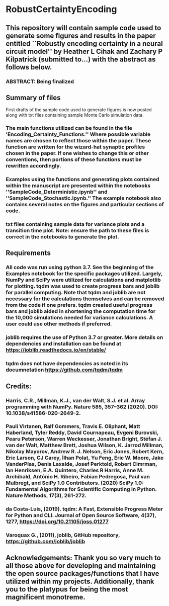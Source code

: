 # RobustCertaintyEncoding

## This repository will contain sample code used to generate some figures and results in the paper entitled ``Robustly encoding certainty in a neural circuit model'' by Heather L Cihak and Zachary P Kilpatrick (submitted to...) with the abstract as follows below.


### ABSTRACT: Being finalized


## Summary of files
First drafts of the sample code used to generate figures is now posted along with txt files containing sample Monte Carlo simulation data.
### The main functions utilized can be found in the file 'Encoding_Certainty_Functions.'' Where possible variable names are chosen to reflect those within the paper. These function are written for the wizard-hat synaptic profiles chosen in the paper. If one wishes to change this or other conventions, then portions of these functions must be rewritten accordingly. 
### Examples using the functions and generating plots contained within the manuscript are presented within the notebooks ''SampleCode_Deterministic.ipynb'' and ''SampleCode_Stochastic.ipynb.'' The example notebook also contains several notes on the figures and particular sections of code. 
### txt files containing sample data for variance plots and a transition time plot. Note: ensure the path to these files is correct in the notebooks to generate the plot.

## Requirements
### All code was run using python 3.7. See the beginning of the Examples notebook for the specific packages utilized. Largely, NumPy and SciPy were utilized for calculations and matplotlib for plotting. tqdm was used to create progress bars and joblib for parallel computing. Note that tqdm and joblib are not necessary for the calculations themselves and can be removed from the code if one prefers. tqdm created useful progress bars and joblib aided in shortening the computation time for the 10,000 simulations needed for variance calculations. A user could use other methods if preferred.
### joblib requires the use of Python 3.7 or greater. More details on dependencies and installation can be found at https://joblib.readthedocs.io/en/stable/
### tqdm does not have dependencies as noted in its documnetation https://github.com/tqdm/tqdm

## Credits: 
### Harris, C.R., Millman, K.J., van der Walt, S.J. et al. Array programming with NumPy. Nature 585, 357–362 (2020). DOI: 10.1038/s41586-020-2649-2.
### Pauli Virtanen, Ralf Gommers, Travis E. Oliphant, Matt Haberland, Tyler Reddy, David Cournapeau, Evgeni Burovski, Pearu Peterson, Warren Weckesser, Jonathan Bright, Stéfan J. van der Walt, Matthew Brett, Joshua Wilson, K. Jarrod Millman, Nikolay Mayorov, Andrew R. J. Nelson, Eric Jones, Robert Kern, Eric Larson, CJ Carey, İlhan Polat, Yu Feng, Eric W. Moore, Jake VanderPlas, Denis Laxalde, Josef Perktold, Robert Cimrman, Ian Henriksen, E.A. Quintero, Charles R Harris, Anne M. Archibald, Antônio H. Ribeiro, Fabian Pedregosa, Paul van Mulbregt, and SciPy 1.0 Contributors. (2020) SciPy 1.0: Fundamental Algorithms for Scientific Computing in Python. Nature Methods, 17(3), 261-272.
### da Costa-Luis, (2019). tqdm: A Fast, Extensible Progress Meter for Python and CLI. Journal of Open Source Software, 4(37), 1277, https://doi.org/10.21105/joss.01277
### Varoquax G., (2011), joblib, GitHub repository, https://github.com/joblib/joblib

## Acknowledgements: Thank you so very much to all those above for developing and maintaining the open source packages/functions that I have utilized within my projects. Additionally, thank you to the platypus for being the most magnificent monotreme. 
